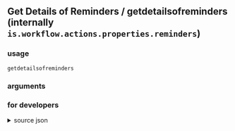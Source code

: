 
## Get Details of Reminders / getdetailsofreminders (internally `is.workflow.actions.properties.reminders`)




### usage
`getdetailsofreminders `

### arguments


### for developers

<details><summary>source json</summary>
<p>
```json
{
	"ActionClass": "WFContentItemPropertiesAction",
	"AppIdentifier": "com.apple.reminders",
	"Category": "Calendar",
	"CreationDate": "2015-01-22T08:00:00.000Z",
	"LastModifiedDate": "2016-05-23T07:00:00.000Z",
	"Name": "Get Details of Reminders",
	"Subcategory": "Reminders",
	"WFContentItemClass": "WFReminderContentItem",
	"WFContentItemDefaultProperty": "List"
}
```
</p></details>
